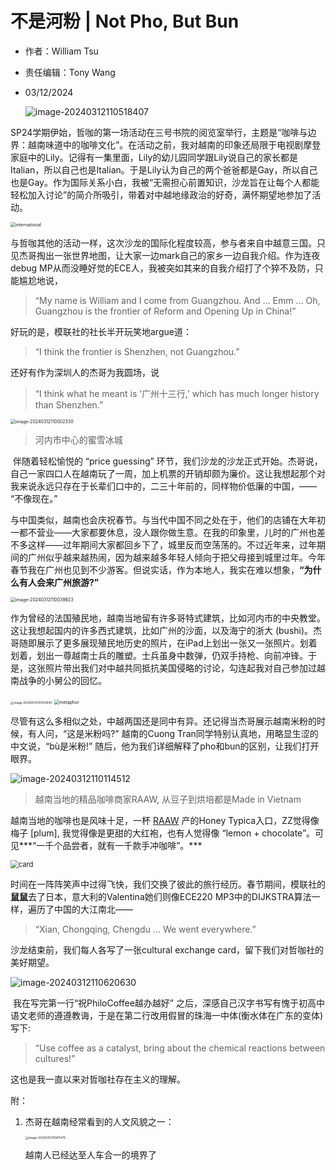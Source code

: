 # 不是河粉 | Not Pho, But Bun
- 作者：William Tsu

- 责任编辑：Tony Wang

- 03/12/2024

  ![image-20240312110518407](./feedback.assets/image-20240312110518407.png)

​	SP24学期伊始，哲咖的第一场活动在三号书院的阅览室举行，主题是“咖啡与边界：越南味道中的咖啡文化”。在活动之前，我对越南的印象还局限于电视剧摩登家庭中的Lily。记得有一集里面，Lily的幼儿园同学跟Lily说自己的家长都是Italian，所以自己也是Italian。于是Lily认为自己的两个爸爸都是Gay，所以自己也是Gay。作为国际关系小白，我被“无需担心前置知识，沙龙旨在让每个人都能轻松加入讨论”的简介所吸引，带着对中越地缘政治的好奇，满怀期望地参加了活动。

<img src="./feedback.assets/international.jpg" alt="international" style="zoom:50%;" />

​	与哲咖其他的活动一样，这次沙龙的国际化程度较高，参与者来自中越意三国。只见杰哥掏出一张世界地图，让大家一边mark自己的家乡一边自我介绍。作为连夜debug MP从而没睡好觉的ECE人，我被突如其来的自我介绍打了个猝不及防，只能尴尬地说，

> “My name is William and I come from Guangzhou. And … Emm … Oh, Guangzhou is the frontier of Reform and Opening Up in China!” 

好玩的是，模联社的社长半开玩笑地argue道：

> “I think the frontier is Shenzhen, not Guangzhou.”

 还好有作为深圳人的杰哥为我圆场，说

> “I think what he meant is ‘广州十三行,’ which has much longer history than Shenzhen.”

<img src="./feedback.assets/image-20240312110002330.png" alt="image-20240312110002330" style="zoom:50%;" />

> 河内市中心的蜜雪冰城

​	伴随着轻松愉悦的 “price guessing” 环节，我们沙龙的沙龙正式开始。杰哥说，自己一家四口人在越南玩了一周，加上机票的开销却颇为廉价。这让我想起那个对我来说永远只存在于长辈们口中的，二三十年前的，同样物价低廉的中国，—— “不像现在。” 

与中国类似，越南也会庆祝春节。与当代中国不同之处在于，他们的店铺在大年初一都不营业——大家都要休息，没人跟你做生意。在我的印象里，儿时的广州也差不多这样——过年期间大家都回乡下了，城里反而空荡荡的。不过近年来，过年期间的广州似乎越来越热闹，因为越来越多年轻人倾向于把父母接到城里过年。今年春节我在广州也见到不少游客。但说实话，作为本地人，我实在难以想象，**“为什么有人会来广州旅游?”**

<img src="./feedback.assets/image-20240312110039823.png" alt="image-20240312110039823" style="zoom:50%;" />

​	作为曾经的法国殖民地，越南当地留有许多哥特式建筑，比如河内市的中央教堂。这让我想起国内的许多西式建筑，比如广州的沙面，以及海宁的浙大 (bushi)。杰哥随即展示了更多展现殖民地历史的照片，在iPad上划出一张又一张照片。划着划着，划出一尊越南士兵的雕塑。士兵虽身中数弹，仍双手持枪、向前冲锋。于是，这张照片带出我们对中越共同抵抗美国侵略的讨论，勾连起我对自己参加过越南战争的小舅公的回忆。

<img src="./feedback.assets/image-20240312110050945.png" alt="image-20240312110050945" style="zoom:33%;" />



<img src="./feedback.assets/metaphor.jpg" alt="metaphor" style="zoom:50%;" />
​	

​	尽管有这么多相似之处，中越两国还是同中有异。还记得当杰哥展示越南米粉的时候，有人问，“这是米粉吗?” 越南的Cuong Tran同学特别认真地，用略显生涩的中文说，“bù是米粉!” 随后，他为我们详细解释了pho和bun的区别，让我们打开眼界。

![image-20240312110114512](./feedback.assets/image-20240312110114512.png)

> 越南当地的精品咖啡商家RAAW, 从豆子到烘培都是Made in  Vietnam

越南当地的咖啡也是风味十足，一杯 [RAAW](https://raaw.coffee/) 产的Honey Typica入口，ZZ觉得像梅子 [plum], 我觉得像是更甜的大红袍，也有人觉得像 “lemon + chocolate”。可见***“一千个品尝者，就有一千款手冲咖啡”。***

<img src="./feedback.assets/card.jpg" alt="card" style="zoom: 80%;" />
	

​	时间在一阵阵笑声中过得飞快，我们交换了彼此的旅行经历。春节期间，模联社的**鼠鼠**去了日本，意大利的Valentina她们则像ECE220 MP3中的DIJKSTRA算法一样，遍历了中国的大江南北—— 

>  “Xian, Chongqing, Chengdu … We went everywhere.” 

沙龙结束前，我们每人各写了一张cultural exchange card，留下我们对哲咖社的美好期望。

![image-20240312110620630](./feedback.assets/image-20240312110620630.png)

​	我在写完第一行“祝PhiloCoffee越办越好” 之后，深感自己汉字书写有愧于初高中语文老师的遵遵教诲，于是在第二行改用假冒的珠海一中体(衡水体在广东的变体)写下:

> “Use coffee as a catalyst, bring about the chemical reactions between cultures!”

这也是我一直以来对哲咖社存在主义的理解。





附：

1. 杰哥在越南经常看到的人文风貌之一：

   <img src="./feedback.assets/image-20240312110411479.png" alt="image-20240312110411479" style="zoom:33%;" />

   越南人已经达至人车合一的境界了
